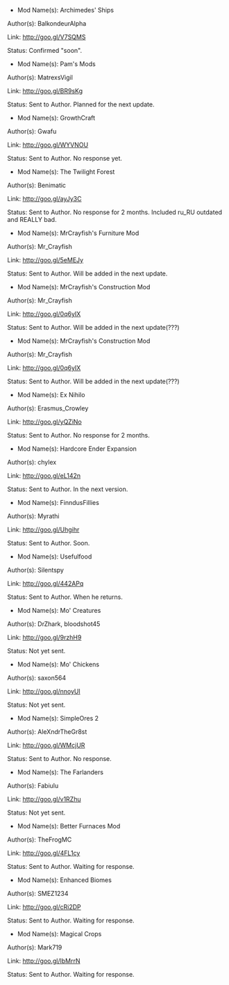 - Mod Name(s): Archimedes' Ships

Author(s): BalkondeurAlpha

Link: http://goo.gl/V7SQMS

Status: Confirmed "soon".


- Mod Name(s): Pam's Mods

Author(s): MatrexsVigil

Link: http://goo.gl/BR9sKg

Status: Sent to Author. Planned for the next update.


- Mod Name(s): GrowthCraft

Author(s): Gwafu

Link: http://goo.gl/WYVNOU

Status: Sent to Author. No response yet.


- Mod Name(s): The Twilight Forest

Author(s): Benimatic

Link: http://goo.gl/ayJy3C

Status: Sent to Author. No response for 2 months. Included ru_RU outdated and REALLY bad.


- Mod Name(s): MrCrayfish's Furniture Mod

Author(s): Mr_Crayfish

Link: http://goo.gl/5eMEJy

Status: Sent to Author. Will be added in the next update.


- Mod Name(s): MrCrayfish's Construction Mod

Author(s): Mr_Crayfish

Link: http://goo.gl/0q6yIX

Status: Sent to Author. Will be added in the next update(???)


- Mod Name(s): MrCrayfish's Construction Mod

Author(s): Mr_Crayfish

Link: http://goo.gl/0q6yIX

Status: Sent to Author. Will be added in the next update(???)


- Mod Name(s): Ex Nihilo

Author(s): Erasmus_Crowley

Link: http://goo.gl/yQZiNo

Status: Sent to Author. No response for 2 months.


- Mod Name(s): Hardcore Ender Expansion

Author(s): chylex

Link: http://goo.gl/eL142n

Status: Sent to Author. In the next version.


- Mod Name(s): FinndusFillies

Author(s): Myrathi

Link: http://goo.gl/Uhgihr

Status: Sent to Author. Soon.


- Mod Name(s): Usefulfood

Author(s): Silentspy

Link: http://goo.gl/442APq

Status: Sent to Author. When he returns.


- Mod Name(s): Mo' Creatures

Author(s): DrZhark, bloodshot45

Link: http://goo.gl/9rzhH9

Status: Not yet sent.


- Mod Name(s): Mo' Chickens

Author(s): saxon564

Link: http://goo.gl/nnoyUl

Status: Not yet sent.


- Mod Name(s): SimpleOres 2

Author(s): AleXndrTheGr8st

Link: http://goo.gl/WMcjUR

Status: Sent to Author. No response.


- Mod Name(s): The Farlanders

Author(s): Fabiulu

Link: http://goo.gl/v1RZhu

Status: Not yet sent.


- Mod Name(s): Better Furnaces Mod

Author(s): TheFrogMC

Link: http://goo.gl/4FL1cy

Status: Sent to Author. Waiting for response.


- Mod Name(s): Enhanced Biomes

Author(s): SMEZ1234

Link: http://goo.gl/cRi2DP

Status: Sent to Author. Waiting for response.


- Mod Name(s): Magical Crops

Author(s): Mark719

Link: http://goo.gl/lbMrrN

Status: Sent to Author. Waiting for response.
